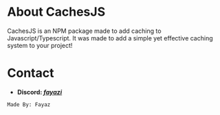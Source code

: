 # About CachesJS

CachesJS is an NPM package made to add caching to Javascript/Typescript.
It was made to add a simple yet effective caching system to your project!

# Contact
- **Discord:  *[fayazi](https://discord.com/users/1256047554836168754)***

`Made By: Fayaz`
